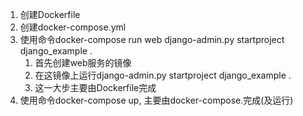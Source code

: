 1. 创建Dockerfile
2. 创建docker-compose.yml
3. 使用命令docker-compose run web django-admin.py startproject django_example .
    1. 首先创建web服务的镜像
    2. 在这镜像上运行django-admin.py startproject django_example .
    3. 这一大步主要由Dockerfile完成
4. 使用命令docker-compose up, 主要由docker-compose.完成(及运行)
